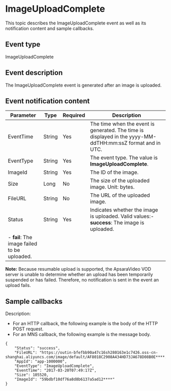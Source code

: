 # ImageUploadComplete

This topic describes the ImageUploadComplete event as well as its notification content and sample callbacks.

## Event type

ImageUploadComplete

## Event description

The ImageUploadComplete event is generated after an image is uploaded.

## Event notification content

|Parameter|Type|Required|Description|
|---------|----|--------|-----------|
|EventTime|String|Yes|The time when the event is generated. The time is displayed in the yyyy-MM-ddTHH:mm:ssZ format and in UTC.|
|EventType|String|Yes|The event type. The value is **ImageUploadComplete**.|
|ImageId|String|Yes|The ID of the image.|
|Size|Long|No|The size of the uploaded image. Unit: bytes.|
|FileURL|String|No|The URL of the uploaded image.|
|Status|String|Yes|Indicates whether the image is uploaded. Valid values:-   **success**: The image is uploaded.
-   **fail**: The image failed to be uploaded. |

**Note:** Because resumable upload is supported, the ApsaraVideo VOD server is unable to determine whether an upload has been temporarily suspended or has failed. Therefore, no notification is sent in the event an upload fails.

## Sample callbacks

Description:

-   For an HTTP callback, the following example is the body of the HTTP POST request.
-   For an MNS callback, the following example is the message body.

```
{
    "Status": "success",
    "FileURL": "https://outin-bfefbb90a47c16sh280163e1c7426.oss-cn-shanghai.aliyuncs.com/image/default/AF8018C2908A434HD73JA678D08B0E****.jpg",
    "AppId": "app-1000000",
    "EventType": "ImageUploadComplete",
    "EventTime": "2017-03-20T07:49:17Z",
    "Size": 105520,
    "ImageId": "59bdbf10df76a8d8b6137a5ad12****"
}
```

